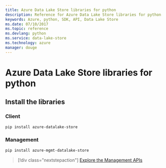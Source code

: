 ```yaml
---
title: Azure Data Lake Store libraries for python
description: Reference for Azure Data Lake Store libraries for python
keywords: Azure, python, SDK, API, Data Lake Store
ms.date: 07/10/2017
ms.topic: reference
ms.devlang: python
ms.service: data-lake-store
ms.technology: azure
manager: douge
---
```

# Azure Data Lake Store libraries for python

## Install the libraries
### Client

```bash
pip install azure-datalake-store
```

### Management

```bash
pip install azure-mgmt-datalake-store
```
> [!div class="nextstepaction"]
>  [Explore the Management APIs](/python/api/overview/azure/mgmt-datalakestore-readme)

